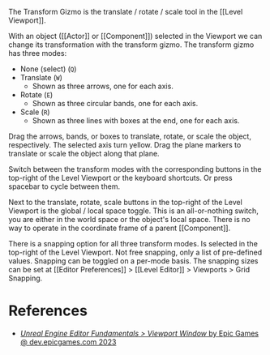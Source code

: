 The Transform Gizmo is the translate / rotate / scale tool in the [[Level Viewport]].

With an object ([[Actor]] or [[Component]]) selected in the Viewport we can change its transformation with the transform gizmo.
The transform gizmo has three modes:
- None (select) (`Q`)
- Translate (`W`)
	- Shown as three arrows, one for each axis.
- Rotate (`E`)
	- Shown as three circular bands, one for each axis.
- Scale (`R`)
	- Shown as three lines with boxes at the end, one for each axis.

Drag the arrows, bands, or boxes to translate, rotate, or scale the object, respectively.
The selected axis turn yellow.
Drag the plane markers to translate or scale the object along that plane.

Switch between the transform modes with the corresponding buttons in the top-right of the Level Viewport or the keyboard shortcuts.
Or press spacebar to cycle between them.

Next to the translate, rotate, scale buttons in the top-right of the Level Viewport is the global / local space toggle.
This is an all-or-nothing switch, you are either in the world space or the object's local space.
There is no way to operate in the coordinate frame of a parent [[Component]].

There is a snapping option for all three transform modes.
Is selected in the top-right of the Level Viewport.
Not free snapping, only a list of pre-defined values.
Snapping can be toggled on a per-mode basis.
The snapping sizes can be set at [[Editor Preferences]] > [[Level Editor]] > Viewports >  Grid Snapping.


# References

- [_Unreal Engine Editor Fundamentals > Viewport Window_ by Epic Games @ dev.epicgames.com 2023](https://dev.epicgames.com/community/learning/courses/D95/unreal-engine-editor-fundamentals/XekP/unreal-engine-viewport-window)

